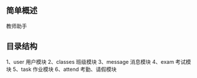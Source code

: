 ## 简单概述
教师助手

## 目录结构
1、user 用户模块
2、classes 班级模块
3、message 消息模块
4、exam  考试模块
5、task 作业模块
6、attend 考勤、请假模块 